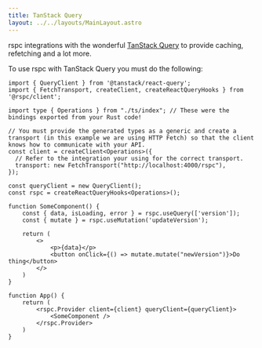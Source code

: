 ```yaml
---
title: TanStack Query
layout: ../../layouts/MainLayout.astro
---
```


rspc integrations with the wonderful [TanStack Query](https://tanstack.com/query/v4) to provide caching, refetching and a lot more.

To use rspc with TanStack Query you must do the following:

```tsx
import { QueryClient } from '@tanstack/react-query';
import { FetchTransport, createClient, createReactQueryHooks } from '@rspc/client';

import type { Operations } from "./ts/index"; // These were the bindings exported from your Rust code!

// You must provide the generated types as a generic and create a transport (in this example we are using HTTP Fetch) so that the client knows how to communicate with your API.
const client = createClient<Operations>({
  // Refer to the integration your using for the correct transport.
  transport: new FetchTransport("http://localhost:4000/rspc"),
});

const queryClient = new QueryClient();
const rspc = createReactQueryHooks<Operations>();

function SomeComponent() {
    const { data, isLoading, error } = rspc.useQuery(['version']);
    const { mutate } = rspc.useMutation('updateVersion');

    return (
        <>
            <p>{data}</p>
            <button onClick={() => mutate.mutate("newVersion")}>Do thing</button>
        </>
    )
}

function App() {
    return (
        <rspc.Provider client={client} queryClient={queryClient}>
            <SomeComponent />
        </rspc.Provider>
    )
}

````
